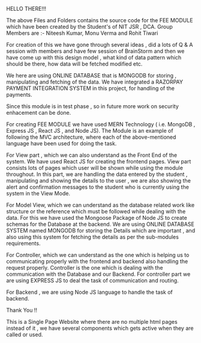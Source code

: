 HELLO THERE!!!

The above Files and Folders contains the source code for the FEE MODULE which have been created by the Student's of NIT JSR , DCA.
Group Members are :- Niteesh Kumar, Monu Verma and Rohit Tiwari

For creation of this we have gone through several ideas , did a lots of Q & A session with members and have few session of BrainStorm and then we have come up with this design model , what kind of data pattern which should be there, how data will be fetched modified etc.

We here are using ONLINE DATABASE that is MONGODB for storing , manipulating and fetching of the data.
We have integrated a RAZORPAY PAYMENT INTEGRATION SYSTEM in this project, for handling of the payments.

Since this module is in test phase , so in future more work on security enhacement can be done.

For creating FEE MODULE we have used MERN Technology ( i.e. MongoDB , Express JS , React JS , and Node JS).
The Module is an example of following the MVC architecture, where each of the above-mentioned language have been used for doing the task.

For View part , which we can also understand as the Front End of  the system.
We have used React JS for creating the frontend pages. View part consists lots of pages which user will be shown while using the module throughout. In this part,  we are handling the data entered by the student , manipulating and showing the details to the user , we are also showing the alert and confirmation messages to the student who is currently using the system in the View Mode. 

For Model View, which we can understand as the database related work like structure or the reference which must be followed while dealing with the data.
For this we have used the Mongoose Package of Node JS to create schemas for the Database at the backend.
We are using ONLINE DATABASE SYSTEM named MONGODB for storing the Details which are important , and also using this system for fetching the details as per the sub-modules requirements.


For Controller, which we can understand as the one which is helping us to communicating properly with the frontend and backend also handling the request properly.
Controller is the one which is dealing with the communication with the Database and our Backend.
For controller part we are using EXPRESS JS to deal the task of communication and routing.

For Backend , we are using Node JS language to handle the task of backend.

Thank You !!

 This is a Single Page Website where there are no multiple html pages instead of it , we have several components which gets active when they are called or used.


